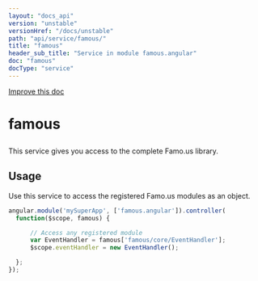 ```yaml
---
layout: "docs_api"
version: "unstable"
versionHref: "/docs/unstable"
path: "api/service/famous/"
title: "famous"
header_sub_title: "Service in module famous.angular"
doc: "famous"
docType: "service"
---
```


<div class="improve-docs">
  <a href='https://github.com/FamousInternal/famous-angular/edit/master/app/scripts/famous.angular.js#L120'>
    Improve this doc
  </a>
</div>




<h1 class="api-title">

  famous



</h1>





This service gives you access to the complete Famo.us library.










## Usage
Use this service to access the registered Famo.us modules as an object.

```js
angular.module('mySuperApp', ['famous.angular']).controller(
  function($scope, famous) {

      // Access any registered module
      var EventHandler = famous['famous/core/EventHandler'];
      $scope.eventHandler = new EventHandler();

  };
});
```


  

  
  
  






